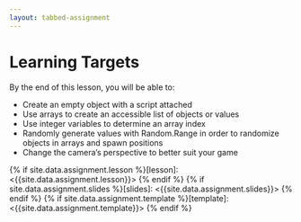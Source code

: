 ```yaml
---
layout: tabbed-assignment
---
```


# Learning Targets

By the end of this lesson, you will be able to:

* Create an empty object with a script attached
* Use arrays to create an accessible list of objects or values
* Use integer variables to determine an array index
* Randomly generate values with Random.Range in order to randomize objects in arrays and spawn positions
* Change the camera’s perspective to better suit your game

<!-- Don't edit links here, change them in _data/assignment.yml instead, -->

{% if site.data.assignment.lesson   %}[lesson]: <{{site.data.assignment.lesson}}>     {% endif %}
{% if site.data.assignment.slides   %}[slides]:   <{{site.data.assignment.slides}}>   {% endif %}
{% if site.data.assignment.template %}[template]: <{{site.data.assignment.template}}> {% endif %}
